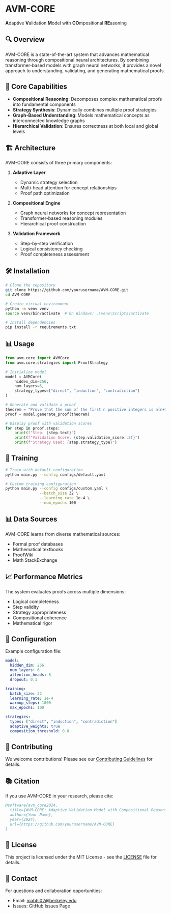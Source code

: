 # AVM-CORE

**A**daptive **V**alidation **M**odel with **CO**mpositional **RE**asoning

## 🔍 Overview

AVM-CORE is a state-of-the-art system that advances mathematical reasoning through compositional neural architectures. By combining transformer-based models with graph neural networks, it provides a novel approach to understanding, validating, and generating mathematical proofs.

## 🌟 Core Capabilities

- **Compositional Reasoning**: Decomposes complex mathematical proofs into fundamental components
- **Strategy Synthesis**: Dynamically combines multiple proof strategies
- **Graph-Based Understanding**: Models mathematical concepts as interconnected knowledge graphs
- **Hierarchical Validation**: Ensures correctness at both local and global levels

## 🏗️ Architecture

AVM-CORE consists of three primary components:

1. **Adaptive Layer**
   - Dynamic strategy selection
   - Multi-head attention for concept relationships
   - Proof path optimization

2. **Compositional Engine**
   - Graph neural networks for concept representation
   - Transformer-based reasoning modules
   - Hierarchical proof construction

3. **Validation Framework**
   - Step-by-step verification
   - Logical consistency checking
   - Proof completeness assessment

## 🛠️ Installation

```bash
# Clone the repository
git clone https://github.com/yourusername/AVM-CORE.git
cd AVM-CORE

# Create virtual environment
python -m venv venv
source venv/bin/activate  # On Windows: .\venv\Scripts\activate

# Install dependencies
pip install -r requirements.txt
```

## 📊 Usage

```python
from avm.core import AVMCore
from avm.core.strategies import ProofStrategy

# Initialize model
model = AVMCore(
    hidden_dim=256,
    num_layers=6,
    strategy_types=["direct", "induction", "contradiction"]
)

# Generate and validate a proof
theorem = "Prove that the sum of the first n positive integers is n(n+1)/2"
proof = model.generate_proof(theorem)

# Display proof with validation scores
for step in proof.steps:
    print(f"Step: {step.text}")
    print(f"Validation Score: {step.validation_score:.2f}")
    print(f"Strategy Used: {step.strategy_type}")
```

## 🚀 Training

```bash
# Train with default configuration
python main.py --config configs/default.yaml

# Custom training configuration
python main.py --config configs/custom.yaml \
               --batch_size 32 \
               --learning_rate 1e-4 \
               --num_epochs 100
```

## 📊 Data Sources

AVM-CORE learns from diverse mathematical sources:
- Formal proof databases
- Mathematical textbooks
- ProofWiki
- Math StackExchange

## 📈 Performance Metrics

The system evaluates proofs across multiple dimensions:
- Logical completeness
- Step validity
- Strategy appropriateness
- Compositional coherence
- Mathematical rigor

## 🔧 Configuration

Example configuration file:
```yaml
model:
  hidden_dim: 256
  num_layers: 6
  attention_heads: 8
  dropout: 0.1

training:
  batch_size: 32
  learning_rate: 1e-4
  warmup_steps: 1000
  max_epochs: 100

strategies:
  types: ["direct", "induction", "contradiction"]
  adaptive_weights: true
  composition_threshold: 0.8
```

## 🤝 Contributing

We welcome contributions! Please see our [Contributing Guidelines](CONTRIBUTING.md) for details.

## 📚 Citation

If you use AVM-CORE in your research, please cite:
```bibtex
@software{avm_core2024,
  title={AVM-CORE: Adaptive Validation Model with Compositional Reasoning},
  author={Your Name},
  year={2024},
  url={https://github.com/yourusername/AVM-CORE}
}
```

## 📝 License

This project is licensed under the MIT License - see the [LICENSE](LICENSE) file for details.

## 📧 Contact

For questions and collaboration opportunities:
- Email: mabhi02@berkeley.edu
- Issues: GitHub Issues Page
